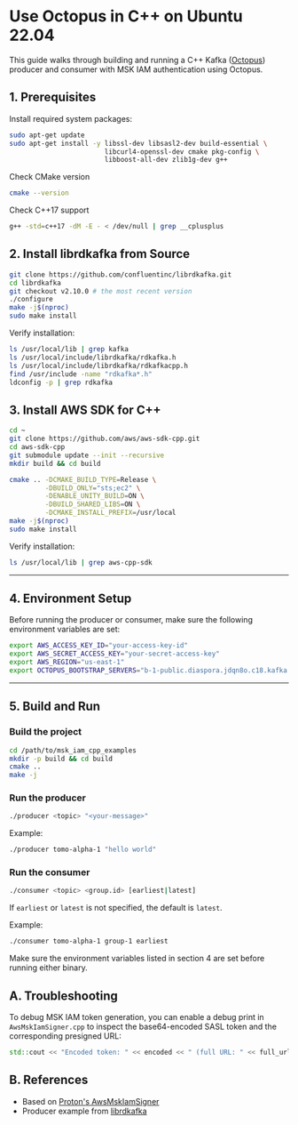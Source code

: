 # Use Octopus in C++ on Ubuntu 22.04

This guide walks through building and running a C++ Kafka ([Octopus](https://arxiv.org/pdf/2407.11432)) producer and consumer with MSK IAM authentication using Octopus.

## 1. Prerequisites

Install required system packages:

```bash
sudo apt-get update
sudo apt-get install -y libssl-dev libsasl2-dev build-essential \
                        libcurl4-openssl-dev cmake pkg-config \
                        libboost-all-dev zlib1g-dev g++
```

Check CMake version
```bash
cmake --version
```

Check C++17 support
```bash
g++ -std=c++17 -dM -E - < /dev/null | grep __cplusplus
```


## 2. Install librdkafka from Source

```bash
git clone https://github.com/confluentinc/librdkafka.git
cd librdkafka
git checkout v2.10.0 # the most recent version
./configure
make -j$(nproc)
sudo make install
```

Verify installation:

```bash
ls /usr/local/lib | grep kafka
ls /usr/local/include/librdkafka/rdkafka.h
ls /usr/local/include/librdkafka/rdkafkacpp.h
find /usr/include -name "rdkafka*.h"
ldconfig -p | grep rdkafka
```


## 3. Install AWS SDK for C++

```bash
cd ~
git clone https://github.com/aws/aws-sdk-cpp.git
cd aws-sdk-cpp
git submodule update --init --recursive
mkdir build && cd build

cmake .. -DCMAKE_BUILD_TYPE=Release \
         -DBUILD_ONLY="sts;ec2" \
         -DENABLE_UNITY_BUILD=ON \
         -DBUILD_SHARED_LIBS=ON \
         -DCMAKE_INSTALL_PREFIX=/usr/local
make -j$(nproc)
sudo make install
```

Verify installation:

```bash
ls /usr/local/lib | grep aws-cpp-sdk
```

---

## 4. Environment Setup

Before running the producer or consumer, make sure the following environment variables are set:

```bash
export AWS_ACCESS_KEY_ID="your-access-key-id"
export AWS_SECRET_ACCESS_KEY="your-secret-access-key"
export AWS_REGION="us-east-1"
export OCTOPUS_BOOTSTRAP_SERVERS="b-1-public.diaspora.jdqn8o.c18.kafka.us-east-1.amazonaws.com:9198,b-2-public.diaspora.jdqn8o.c18.kafka.us-east-1.amazonaws.com:9198"
```

---


## 5. Build and Run

### Build the project

```bash
cd /path/to/msk_iam_cpp_examples
mkdir -p build && cd build
cmake ..
make -j
```

### Run the producer

```bash
./producer <topic> "<your-message>"
```

Example:

```bash
./producer tomo-alpha-1 "hello world"
```

### Run the consumer

```bash
./consumer <topic> <group.id> [earliest|latest]
```

If `earliest` or `latest` is not specified, the default is `latest`.

Example:

```bash
./consumer tomo-alpha-1 group-1 earliest
```

Make sure the environment variables listed in section 4 are set before running either binary.

## A. Troubleshooting

To debug MSK IAM token generation, you can enable a debug print in `AwsMskIamSigner.cpp` to inspect the base64-encoded SASL token and the corresponding presigned URL:

```cpp
std::cout << "Encoded token: " << encoded << " (full URL: " << full_url << ")" << std::endl;
```

## B. References

- Based on [Proton's AwsMskIamSigner](https://github.com/timeplus-io/proton/blob/develop/src/IO/Kafka/AwsMskIamSigner.cpp)
- Producer example from [librdkafka](https://github.com/confluentinc/librdkafka/blob/master/examples/producer.c)